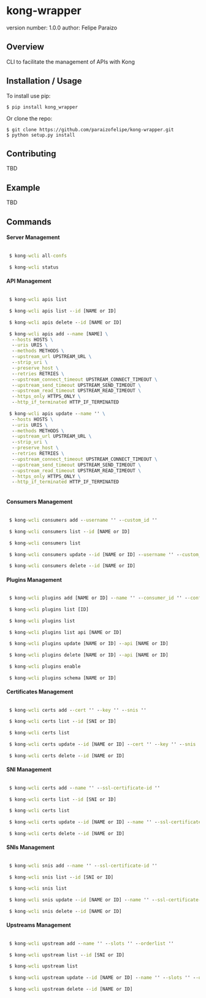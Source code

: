 kong-wrapper
===============================

version number: 1.0.0
author: Felipe Paraizo

Overview
--------

CLI to facilitate the management of APIs with Kong

Installation / Usage
--------------------

To install use pip:

    $ pip install kong_wrapper


Or clone the repo:

    $ git clone https://github.com/paraizofelipe/kong-wrapper.git
    $ python setup.py install
    
Contributing
------------

TBD

Example
------

TBD

Commands
-------

#### Server Management
```cmd 

 $ kong-wcli all-confs
 
 $ kong-wcli status
```

#### API Management
```cmd
 
 $ kong-wcli apis list
 
 $ kong-wcli apis list --id [NAME or ID]
 
 $ kong-wcli apis delete --id [NAME or ID]
 
 $ kong-wcli apis add --name [NAME] \
  --hosts HOSTS \
  --uris URIS \
  --methods METHODS \
  --upstream_url UPSTREAM_URL \
  --strip_uri \
  --preserve_host \
  --retries RETRIES \
  --upstream_connect_timeout UPSTREAM_CONNECT_TIMEOUT \
  --upstream_send_timeout UPSTREAM_SEND_TIMEOUT \
  --upstream_read_timeout UPSTREAM_READ_TIMEOUT \
  --https_only HTTPS_ONLY \
  --http_if_terminated HTTP_IF_TERMINATED
    
 $ kong-wcli apis update --name '' \
  --hosts HOSTS \
  --uris URIS \
  --methods METHODS \
  --upstream_url UPSTREAM_URL \
  --strip_uri \
  --preserve_host \
  --retries RETRIES \
  --upstream_connect_timeout UPSTREAM_CONNECT_TIMEOUT \
  --upstream_send_timeout UPSTREAM_SEND_TIMEOUT \
  --upstream_read_timeout UPSTREAM_READ_TIMEOUT \
  --https_only HTTPS_ONLY \
  --http_if_terminated HTTP_IF_TERMINATED
 
```

#### Consumers Management
```cmd
 
 $ kong-wcli consumers add --username '' --custom_id ''
 
 $ kong-wcli consumers list --id [NAME or ID]
 
 $ kong-wcli consumers list
 
 $ kong-wcli consumers update --id [NAME or ID] --username '' --custom_id ''
 
 $ kong-wcli consumers delete --id [NAME or ID]
```

#### Plugins Management
```cmd

 $ kong-wcli plugins add [NAME or ID] --name '' --consumer_id '' --config ''
 
 $ kong-wcli plugins list [ID]
 
 $ kong-wcli plugins list
 
 $ kong-wcli plugins list api [NAME or ID]
 
 $ kong-wcli plugins update [NAME or ID] --api [NAME or ID]
 
 $ kong-wcli plugins delete [NAME or ID] --api [NAME or ID]
 
 $ kong-wcli plugins enable
 
 $ kong-wcli plugins schema [NAME or ID]
```

#### Certificates Management
```cmd

 $ kong-wcli certs add --cert '' --key '' --snis ''
 
 $ kong-wcli certs list --id [SNI or ID]
 
 $ kong-wcli certs list
 
 $ kong-wcli certs update --id [NAME or ID] --cert '' --key '' --snis ''
 
 $ kong-wcli certs delete --id [NAME or ID]
```

#### SNI Management
```cmd

 $ kong-wcli certs add --name '' --ssl-certificate-id ''
 
 $ kong-wcli certs list --id [SNI or ID]
 
 $ kong-wcli certs list
 
 $ kong-wcli certs update --id [NAME or ID] --name '' --ssl-certificate-id ''
 
 $ kong-wcli certs delete --id [NAME or ID]
```

#### SNIs Management
```cmd

 $ kong-wcli snis add --name '' --ssl-certificate-id ''
 
 $ kong-wcli snis list --id [SNI or ID]
 
 $ kong-wcli snis list
 
 $ kong-wcli snis update --id [NAME or ID] --name '' --ssl-certificate-id ''
 
 $ kong-wcli snis delete --id [NAME or ID]
```

####  Upstreams Management
```cmd

 $ kong-wcli upstream add --name '' --slots '' --orderlist ''
 
 $ kong-wcli upstream list --id [SNI or ID]
 
 $ kong-wcli upstream list
 
 $ kong-wcli upstream update --id [NAME or ID] --name '' --slots '' --orderlist ''
 
 $ kong-wcli upstream delete --id [NAME or ID]
```